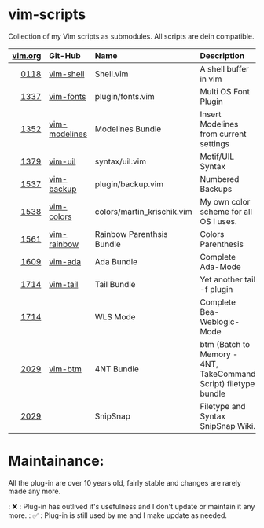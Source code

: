 # vim-scripts

Collection of my Vim scripts as submodules. All scripts are dein compatible.

| [vim.org](https://www.vim.org/scripts/index.php)              | Git-Hub                                                   | Name                          | Description                                                       | Active    |
|--------------------------------------------------------------:|:----------------------------------------------------------|:------------------------------|:------------------------------------------------------------------|----------:|
| [0118](https://www.vim.org/scripts/script.php?script_id=0118) | [vim-shell](https://github.com/krischik/vim-shell)        | Shell.vim                     | A shell buffer in vim                                             | ❌        |
| [1337](https://www.vim.org/scripts/script.php?script_id=1337) | [vim-fonts](https://github.com/krischik/vim-fonts)        | plugin/fonts.vim              | Multi OS Font Plugin                                              | ✅        |
| [1352](https://www.vim.org/scripts/script.php?script_id=1352) | [vim-modelines](https://github.com/krischik/vim-modelines)| Modelines Bundle              | Insert Modelines from current settings                            | ✅        |
| [1379](https://www.vim.org/scripts/script.php?script_id=1379) | [vim-uil](https://github.com/krischik/vim-uil)            | syntax/uil.vim                | Motif/UIL Syntax                                                  | ❌        |
| [1537](https://www.vim.org/scripts/script.php?script_id=1537) | [vim-backup](https://github.com/krischik/vim-backup)      | plugin/backup.vim             | Numbered Backups                                                  | ✅        |
| [1538](https://www.vim.org/scripts/script.php?script_id=1538) | [vim-colors](https://github.com/krischik/vim-colors)      | colors/martin_krischik.vim    | My own color scheme for all OS I uses.                            | ✅        |
| [1561](https://www.vim.org/scripts/script.php?script_id=1561) | [vim-rainbow](https://github.com/krischik/vim-rainbow)    | Rainbow Parenthsis Bundle     | Colors Parenthesis                                                | ✅        |
| [1609](https://www.vim.org/scripts/script.php?script_id=1609) | [vim-ada](https://github.com/krischik/vim-ada)            | Ada Bundle                    | Complete Ada-Mode                                                 | ✅        |
| [1714](https://www.vim.org/scripts/script.php?script_id=1714) | [vim-tail](https://github.com/krischik/vim-tail)          | Tail Bundle                   | Yet another tail -f plugin                                        | ❌        |
| [1714](https://www.vim.org/scripts/script.php?script_id=1714) | [](https://github.com/krischik/)                          | WLS Mode                      | Complete Bea-Weblogic-Mode                                        | ❌        |
| [2029](https://www.vim.org/scripts/script.php?script_id=2029) | [vim-btm](https://github.com/krischik/vim-btm)            | 4NT Bundle                    | btm (Batch to Memory - 4NT, TakeCommand Script) filetype bundle   | ✅        |
| [2029](https://www.vim.org/scripts/script.php?script_id=2029) | [](https://github.com/krischik/)                          | SnipSnap                      | Filetype and Syntax SnipSnap Wiki.                                | ❌        |

# Maintainance:

All the plug-in are over 10 years old, fairly stable and changes are rarely made any more.

: ❌ : Plug-in has outlived it's usefulness and I don't update or maintain it any more.
: ✅ : Plug-in is still used by me and I make update as needed.
